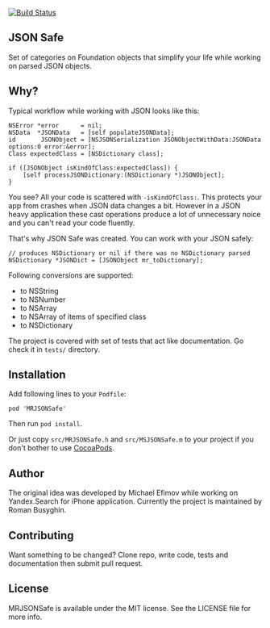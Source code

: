 [![Build Status](https://travis-ci.org/nskboy/MRJSONSafe.png?branch=master)](https://travis-ci.org/nskboy/MRJSONSafe)

JSON Safe
-----------
Set of categories on Foundation objects that simplify your life while working on parsed JSON objects.

Why?
-----

Typical workflow while working with JSON looks like this:

```
NSError *error      = nil;
NSData  *JSONData   = [self populateJSONData];
id       JSONObject = [NSJSONSerialization JSONObjectWithData:JSONData options:0 error:&error];
Class expectedClass = [NSDictionary class];

if ([JSONObject isKindOfClass:expectedClass]) {
    [self processJSONDictionary:(NSDictionary *)JSONObject];
}
```

You see? All your code is scattered with `-isKindOfClass:`. This protects your app from crashes when JSON data changes a bit. However in a JSON heavy application these cast operations produce a lot of unnecessary noice and you can't read your code fluently.

That's why JSON Safe was created. You can work with your JSON safely:

```
// produces NSDictionary or nil if there was no NSDictionary parsed
NSDictionary *JSONDict = [JSONObject mr_toDictionary];
```

Following conversions are supported:

* to NSString
* to NSNumber
* to NSArray
* to NSArray of items of specified class
* to NSDictionary

The project is covered with set of tests that act like documentation. Go check it in `tests/` directory.


Installation
--------------
Add following lines to your `Podfile`:

```
pod 'MRJSONSafe'
```

Then run `pod install`.

Or just copy `src/MRJSONSafe.h` and `src/MSJSONSafe.m` to your project if you don't bother to use [CocoaPods](http://cocoapods.org).

Author
--------
The original idea was developed by Michael Efimov while working on Yandex.Search for iPhone application. Currently the project is maintained by Roman Busyghin.

Contributing
--------------
Want something to be changed? Clone repo, write code, tests and documentation then submit pull request.

License
---------
MRJSONSafe is available under the MIT license. See the LICENSE file for more info.